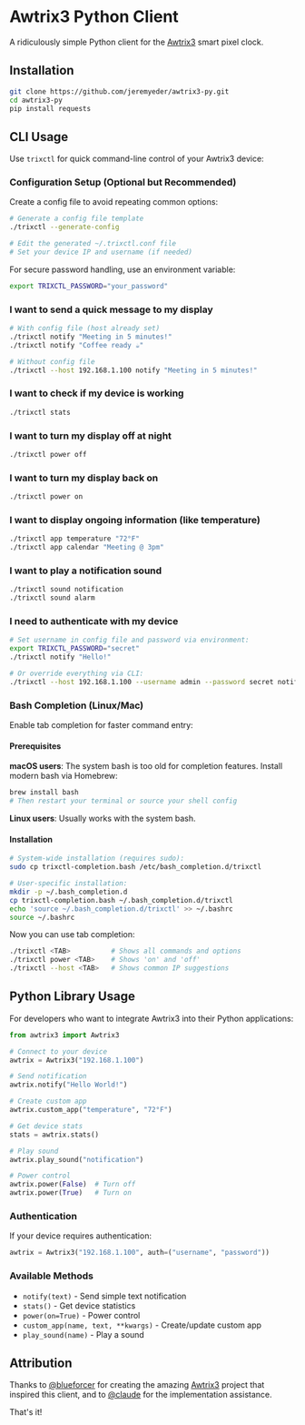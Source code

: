 # Awtrix3 Python Client

A ridiculously simple Python client for the [Awtrix3](https://github.com/Blueforcer/awtrix3) smart pixel clock.

## Installation

```bash
git clone https://github.com/jeremyeder/awtrix3-py.git
cd awtrix3-py
pip install requests
```

## CLI Usage

Use `trixctl` for quick command-line control of your Awtrix3 device:

### Configuration Setup (Optional but Recommended)

Create a config file to avoid repeating common options:

```bash
# Generate a config file template
./trixctl --generate-config

# Edit the generated ~/.trixctl.conf file
# Set your device IP and username (if needed)
```

For secure password handling, use an environment variable:
```bash
export TRIXCTL_PASSWORD="your_password"
```

### I want to send a quick message to my display
```bash
# With config file (host already set)
./trixctl notify "Meeting in 5 minutes!"
./trixctl notify "Coffee ready ☕"

# Without config file
./trixctl --host 192.168.1.100 notify "Meeting in 5 minutes!"
```

### I want to check if my device is working
```bash
./trixctl stats
```

### I want to turn my display off at night
```bash
./trixctl power off
```

### I want to turn my display back on
```bash
./trixctl power on
```

### I want to display ongoing information (like temperature)
```bash
./trixctl app temperature "72°F"
./trixctl app calendar "Meeting @ 3pm"
```

### I want to play a notification sound
```bash
./trixctl sound notification
./trixctl sound alarm
```

### I need to authenticate with my device
```bash
# Set username in config file and password via environment:
export TRIXCTL_PASSWORD="secret"
./trixctl notify "Hello!"

# Or override everything via CLI:
./trixctl --host 192.168.1.100 --username admin --password secret notify "Hello!"
```

### Bash Completion (Linux/Mac)

Enable tab completion for faster command entry:

#### Prerequisites

**macOS users**: The system bash is too old for completion features. Install modern bash via Homebrew:
```bash
brew install bash
# Then restart your terminal or source your shell config
```

**Linux users**: Usually works with the system bash.

#### Installation

```bash
# System-wide installation (requires sudo):
sudo cp trixctl-completion.bash /etc/bash_completion.d/trixctl

# User-specific installation:
mkdir -p ~/.bash_completion.d
cp trixctl-completion.bash ~/.bash_completion.d/trixctl
echo 'source ~/.bash_completion.d/trixctl' >> ~/.bashrc
source ~/.bashrc
```

Now you can use tab completion:
```bash
./trixctl <TAB>          # Shows all commands and options
./trixctl power <TAB>    # Shows 'on' and 'off'
./trixctl --host <TAB>   # Shows common IP suggestions
```

## Python Library Usage

For developers who want to integrate Awtrix3 into their Python applications:

```python
from awtrix3 import Awtrix3

# Connect to your device
awtrix = Awtrix3("192.168.1.100")

# Send notification
awtrix.notify("Hello World!")

# Create custom app
awtrix.custom_app("temperature", "72°F")

# Get device stats
stats = awtrix.stats()

# Play sound
awtrix.play_sound("notification")

# Power control
awtrix.power(False)  # Turn off
awtrix.power(True)   # Turn on
```

### Authentication

If your device requires authentication:

```python
awtrix = Awtrix3("192.168.1.100", auth=("username", "password"))
```

### Available Methods

- `notify(text)` - Send simple text notification
- `stats()` - Get device statistics  
- `power(on=True)` - Power control
- `custom_app(name, text, **kwargs)` - Create/update custom app
- `play_sound(name)` - Play a sound

## Attribution

Thanks to [@blueforcer](https://github.com/Blueforcer) for creating the amazing [Awtrix3](https://github.com/Blueforcer/awtrix3) project that inspired this client, and to [@claude](https://claude.ai) for the implementation assistance.

That's it!